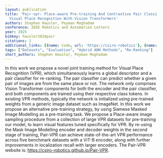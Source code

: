 ```yaml
---
layout: publication
title: 'Pair-vpr: Place-aware Pre-training And Contrastive Pair Classification For
  Visual Place Recognition With Vision Transformers'
authors: Stephen Hausler, Peyman Moghadam
conference: IEEE Robotics and Automation Letters
year: 2025
bibkey: hausler2024pair
citations: 1
additional_links: [{name: Code, url: 'https://csiro-robotics'}, {name: Paper, url: 'https://arxiv.org/abs/2410.06614'}]
tags: ["Datasets", "Evaluation", "Hybrid ANN Methods", "Re-Ranking"]
short_authors: Stephen Hausler, Peyman Moghadam
---
```

In this work we propose a novel joint training method for Visual Place
Recognition (VPR), which simultaneously learns a global descriptor and a pair
classifier for re-ranking. The pair classifier can predict whether a given pair
of images are from the same place or not. The network only comprises Vision
Transformer components for both the encoder and the pair classifier, and both
components are trained using their respective class tokens. In existing VPR
methods, typically the network is initialized using pre-trained weights from a
generic image dataset such as ImageNet. In this work we propose an alternative
pre-training strategy, by using Siamese Masked Image Modelling as a
pre-training task. We propose a Place-aware image sampling procedure from a
collection of large VPR datasets for pre-training our model, to learn visual
features tuned specifically for VPR. By re-using the Mask Image Modelling
encoder and decoder weights in the second stage of training, Pair-VPR can
achieve state-of-the-art VPR performance across five benchmark datasets with a
ViT-B encoder, along with further improvements in localization recall with
larger encoders. The Pair-VPR website is:
https://csiro-robotics.github.io/Pair-VPR.